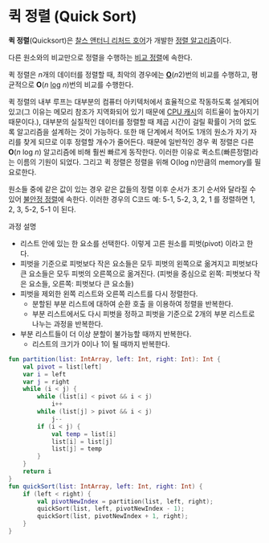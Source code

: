 # 퀵 정렬 (Quick Sort)

**퀵 정렬**(Quicksort)은 [찰스 앤터니 리처드 호어](https://ko.wikipedia.org/wiki/찰스_앤터니_리처드_호어)가 개발한 [정렬 알고리즘](https://ko.wikipedia.org/wiki/정렬_알고리즘)이다.

다른 원소와의 비교만으로 정렬을 수행하는 [비교 정렬](https://ko.wikipedia.org/wiki/비교_정렬_알고리즘)에 속한다.

퀵 정렬은 *n*개의 데이터를 정렬할 때, 최악의 경우에는 [**O**](https://ko.wikipedia.org/wiki/대문자_O_표기법)(*n*2)번의 비교를 수행하고, 평균적으로 **O**(*n* [log](https://ko.wikipedia.org/wiki/로그) *n*)번의 비교를 수행한다.

퀵 정렬의 내부 루프는 대부분의 컴퓨터 아키텍처에서 효율적으로 작동하도록 설계되어 있고(그 이유는 메모리 참조가 지역화되어 있기 때문에 [CPU 캐시](https://ko.wikipedia.org/wiki/CPU_캐시)의 히트율이 높아지기 때문이다.), 대부분의 실질적인 데이터를 정렬할 때 제곱 시간이 걸릴 확률이 거의 없도록 알고리즘을 설계하는 것이 가능하다. 또한 매 단계에서 적어도 1개의 원소가 자기 자리를 찾게 되므로 이후 정렬할 개수가 줄어든다. 때문에 일반적인 경우 퀵 정렬은 다른 **O**(*n* log *n*) 알고리즘에 비해 훨씬 빠르게 동작한다. 이러한 이유로 퀵소트(빠른정렬)라는 이름의 기원이 되었다. 그리고 퀵 정렬은 정렬을 위해 O(log n)만큼의 memory를 필요로한다.

원소들 중에 같은 값이 있는 경우 같은 값들의 정렬 이후 순서가 초기 순서와 달라질 수 있어 [불안정 정렬](https://ko.wikipedia.org/wiki/불안정_정렬)에 속한다. 이러한 경우의 C코드 예: 5-1, 5-2, 3, 2, 1 를 정렬하면 1, 2, 3, 5-2, 5-1 이 된다.

과정 설명

- 리스트 안에 있는 한 요소를 선택한다. 이렇게 고른 원소를 피벗(pivot) 이라고 한다.
- 피벗을 기준으로 피벗보다 작은 요소들은 모두 피벗의 왼쪽으로 옮겨지고 피벗보다 큰 요소들은 모두 피벗의 오른쪽으로 옮겨진다. (피벗을 중심으로 왼쪽: 피벗보다 작은 요소들, 오른쪽: 피벗보다 큰 요소들)
- 피벗을 제외한 왼쪽 리스트와 오른쪽 리스트를 다시 정렬한다.
  - 분할된 부분 리스트에 대하여 순환 호출 을 이용하여 정렬을 반복한다.
  - 부분 리스트에서도 다시 피벗을 정하고 피벗을 기준으로 2개의 부분 리스트로 나누는 과정을 반복한다.
- 부분 리스트들이 더 이상 분할이 불가능할 때까지 반복한다.
  - 리스트의 크기가 0이나 1이 될 때까지 반복한다.

```kotlin
fun partition(list: IntArray, left: Int, right: Int): Int {
    val pivot = list[left]
    var i = left
    var j = right
    while (i < j) {
        while (list[i] < pivot && i < j)
            i++
        while (list[j] > pivot && i < j)
            j--
        if (i < j) {
            val temp = list[i]
            list[i] = list[j]
            list[j] = temp
        }
    }
    return i
}
fun quickSort(list: IntArray, left: Int, right: Int) {
    if (left < right) {
        val pivotNewIndex = partition(list, left, right);
        quickSort(list, left, pivotNewIndex - 1);
        quickSort(list, pivotNewIndex + 1, right);
    }
}
```

